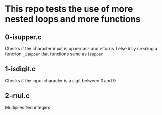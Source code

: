 # This repo tests the use of more nested loops and more functions

## 0-isupper.c
Checks if the character input is uppercase and returns `1` else `0` by creating a function `_isupper` that functions same as `isupper`

## 1-isdigit.c
Checks if the input character is a digit between 0 and 9

## 2-mul.c
Multiplies two integers
